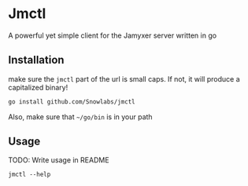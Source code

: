 # Jmctl
A powerful yet simple client for the Jamyxer server written in go

## Installation
make sure the `jmctl` part of the url is small caps. If not, it will produce a capitalized binary!

```sh
go install github.com/Snowlabs/jmctl
```

Also, make sure that `~/go/bin` is in your path


## Usage
TODO: Write usage in README

```
jmctl --help
```
